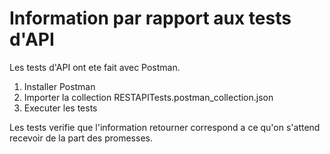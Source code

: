 # Information par rapport aux tests d'API

Les tests d'API ont ete fait avec Postman.
1. Installer Postman
2. Importer la collection RESTAPITests.postman_collection.json
3. Executer les tests

Les tests verifie que l'information retourner correspond a ce qu'on
s'attend recevoir de la part des promesses.
